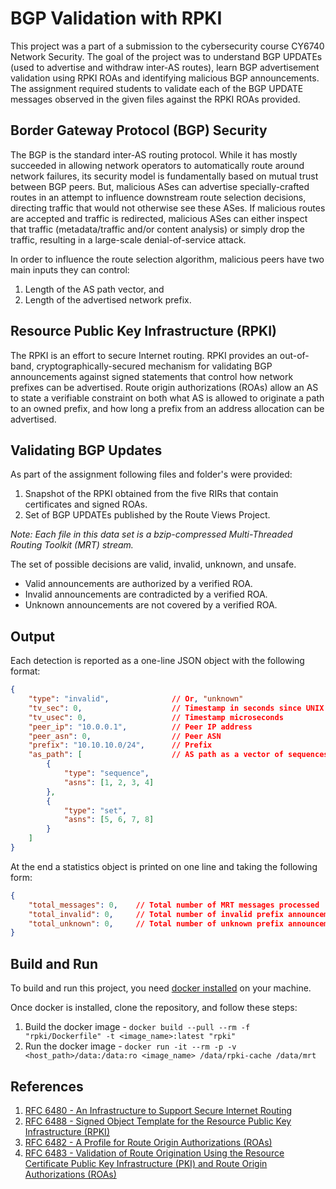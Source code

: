 # BGP Validation with RPKI

This project was a part of a submission to the cybersecurity course CY6740 Network Security. The goal of the project was to understand BGP UPDATEs (used to advertise and withdraw inter-AS routes), learn BGP advertisement validation using RPKI ROAs and identifying malicious BGP announcements. The assignment required students to validate each of the BGP UPDATE messages observed in the given files against the RPKI ROAs provided.

## Border Gateway Protocol (BGP) Security
The BGP is the standard inter-AS routing protocol. While it has mostly succeeded in allowing network operators to automatically route around network failures, its security model is fundamentally based on mutual trust between BGP peers. But, malicious ASes can advertise specially-crafted routes in an attempt to influence downstream route selection decisions, directing traffic that would not otherwise see these ASes. If malicious routes are accepted and traffic is redirected, malicious ASes can either inspect that traffic (metadata/traffic and/or content analysis) or simply drop the traffic, resulting in a large-scale denial-of-service attack.

In order to influence the route selection algorithm, malicious peers have two main inputs they can control: 
  1. Length of the AS path vector, and 
  2. Length of the advertised network prefix. 

## Resource Public Key Infrastructure (RPKI)
The RPKI is an effort to secure Internet routing. RPKI provides an out-of-band, cryptographically-secured mechanism for validating BGP announcements against signed statements that control how network prefixes can be advertised. Route origin authorizations (ROAs) allow an AS to state a verifiable constraint on both what AS is allowed to originate a path to an owned prefix, and how long a prefix from an address allocation can be advertised.

## Validating BGP Updates

As part of the assignment following files and folder's were provided:
  1. Snapshot of the RPKI obtained from the five RIRs that contain certificates and signed ROAs. 
  2. Set of BGP UPDATEs published by the Route Views Project. 
  
*Note: Each file in this data set is a bzip-compressed Multi-Threaded Routing Toolkit (MRT) stream.*

The set of possible decisions are valid, invalid, unknown, and unsafe.
  - Valid announcements are authorized by a verified ROA.
  - Invalid announcements are contradicted by a verified ROA.
  - Unknown announcements are not covered by a verified ROA.

## Output
Each detection is reported as a one-line JSON object with the following format:
```json
{
    "type": "invalid",              // Or, "unknown"
    "tv_sec": 0,                    // Timestamp in seconds since UNIX epoch
    "tv_usec": 0,                   // Timestamp microseconds
    "peer_ip": "10.0.0.1",          // Peer IP address
    "peer_asn": 0,                  // Peer ASN
    "prefix": "10.10.10.0/24",      // Prefix
    "as_path": [                    // AS path as a vector of sequences and sets
        {
            "type": "sequence",
            "asns": [1, 2, 3, 4]
        },
        {
            "type": "set",
            "asns": [5, 6, 7, 8]
        }
    ]
}
```
At the end a statistics object is printed on one line and taking the following form:
```json
{
    "total_messages": 0,    // Total number of MRT messages processed
    "total_invalid": 0,     // Total number of invalid prefix announcements
    "total_unknown": 0,     // Total number of unknown prefix announcements
}
```

## Build and Run

To build and run this project, you need [docker installed](https://docs.docker.com/engine/install/) on your machine.

Once docker is installed, clone the repository, and follow these steps:

1. Build the docker image - `docker build --pull --rm -f "rpki/Dockerfile" -t <image_name>:latest "rpki"`
2. Run the docker image - `docker run -it --rm -p -v <host_path>/data:/data:ro <image_name> /data/rpki-cache /data/mrt`

## References
1. [RFC 6480 - An Infrastructure to Support Secure Internet Routing](https://datatracker.ietf.org/doc/html/rfc6480)
2. [RFC 6488 - Signed Object Template for the Resource Public Key Infrastructure (RPKI)](https://datatracker.ietf.org/doc/html/rfc6488)
3. [RFC 6482 - A Profile for Route Origin Authorizations (ROAs)](https://datatracker.ietf.org/doc/html/rfc6482)
4. [RFC 6483 - Validation of Route Origination Using the Resource Certificate Public Key Infrastructure (PKI) and Route Origin Authorizations (ROAs)](https://datatracker.ietf.org/doc/html/rfc6483)
